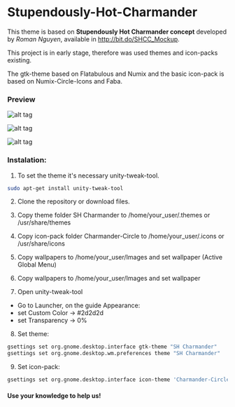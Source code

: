 # Stupendously-Hot-Charmander

This theme is based on **Stupendously Hot Charmander concept** developed by _Roman Nguyen_, available in http://bit.do/SHCC_Mockup.

This project is in early stage, therefore was used themes and icon-packs existing.

The gtk-theme based on Flatabulous and Numix and the basic icon-pack is based on Numix-Circle-Icons and Faba.


### Preview

![alt tag](https://raw.githubusercontent.com/btd1337/Stupendously-Hot-Charmander/master/preview/preview1.png)


![alt tag](https://raw.githubusercontent.com/btd1337/Stupendously-Hot-Charmander/master/preview/preview2.png)


![alt tag](https://raw.githubusercontent.com/btd1337/Stupendously-Hot-Charmander/master/preview/preview3.png)



### Instalation:

1. To set the theme it's necessary unity-tweak-tool.

```bash
sudo apt-get install unity-tweak-tool
```

2. Clone the repository or download files.

3. Copy theme folder SH Charmander to /home/your_user/.themes or /usr/share/themes

4. Copy icon-pack folder Charmander-Circle to /home/your_user/.icons or /usr/share/icons

5. Copy wallpapers to /home/your_user/Images and set wallpaper (Active Global Menu)

6. Copy wallpapers to /home/your_user/Images and set wallpaper

7. Open unity-tweak-tool

 * Go to Launcher, on the guide Appearance:
 * set Custom Color -> #2d2d2d
 * set Transparency -> 0%

8. Set theme:

```bash
gsettings set org.gnome.desktop.interface gtk-theme "SH Charmander"
gsettings set org.gnome.desktop.wm.preferences theme "SH Charmander" 
```

9. Set icon-pack:

```bash
gsettings set org.gnome.desktop.interface icon-theme 'Charmander-Circle'
```

#### Use your knowledge to help us!
